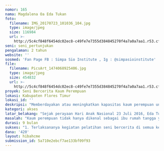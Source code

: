 ```yaml
---
nomor: 165
nama: Magdalena Oa Eda Tukan
foto:
  filename: IMG_20170723_101036_104.jpg
  type: image/jpeg
  size: 116984
  url: >-
    http://5c4cf848f6454dc02ec8-c49fe7e7355d384845270f4a7a0a7aa1.r53.cf2.rackcdn.com/3c3d520a-906c-413b-83ca-22d652ff58e7/IMG_20170723_101036_104.jpg
seni: seni_pertunjukan
pengalaman: 2 tahun
website: ''
sosmed: 'Fan Page FB : Simpa Sio Institute , Ig : @simpasioinstitute'
file:
  filename: PicsArt_1474068925406.jpg
  type: image/jpeg
  size: 454832
  url: >-
    http://5c4cf848f6454dc02ec8-c49fe7e7355d384845270f4a7a0a7aa1.r53.cf2.rackcdn.com/297fea03-c998-461d-9c07-66b4a0663208/PicsArt_1474068925406.jpg
proyek: Seni Bercerita Kaum Perempuan
lokasi: Kabupaten Flores Timur
lokasi_id: ''
deskripsi: "Memberdayakan atau meningkatkan kapasitas kaum perempuan untuk dapat melakukan seni bercerita dalam rangka pembentukan karakter anak.\r\n1.\tPersiapan\r\n2.\tPelatihan di 19 kecamatan\r\n3.\tFestival  mendongeng yang merangkum dan menghadirkan para peserta pelatihan dari 19 kecamatan di Flores Timur.\r\n4.\tPenerbitan buku proses kegiatan Seni Bercerita Kaum Perempuan\r\n5.\tEvaluasi dan pelaporan (closing program)\r\n"
kategori: akses
latar_belakang: "Sejak perayaan Hari Anak Nasional 23 Juli 2016, Eda Tukan melalui lembaga tempat ia bernaung, SimpaSio Institut, berinisiatif melakukan kegiatan medongeng bersama anak - anak. Kegiatan ini medapat respon positif dari anak - -anak, orang tua dan guru - -guru mereka di sekolah.  Tampak anak - -anak menyukai kegiatan ini. Mendongeng juga tampak sangat  berguna bagi pembentukan karakter mereka. Menindaklanjuti kegiatan tersebut, SimpaSio Institut mengadakan penulisan dan penerbitan cerita dan puisi anak - anak yang secara sengaja mengemas nilai - nilai yang bermanfaat bagi pembentukan karakter anak - -anak .\r\nMerefleksikan kegiatan yang berlangsung sekitar satu setengah tahun itu, terinspirasi untuk memberdayakan dan meningkatkan kapasitas perempuan \r\n( kaum ibu) dalam hal seni bercerita agar mereka dapat memainkan peran sebagai pendidik pertama dan utama tidak hanya dalam lingkungan domestik tapi juga di ranah publik. \r\nMendapat informasi tetang adanya program Cipta Media Ekspresi, Eda Tukan, melalui SimpaSio Institut menanggapi positif karena sesuai dengan visi, misi dan kegiatan yang telah dilakukannya selama ini.\r\n"
masalah: "Kaum perempuan tidak hanya dikenal sebagai ibu rumah tangga yang bergerak di sektor domestik melainkan juga sebagai \"ibu bangsa\" yang berkiprah di ranah publik. Kaum perempuan memilki peran yang potensial dalam melahirkan generasi Indonesia yang berkualitas. Peran ini belum maksimal didayagunakan karena terhalang budaya patriarki yang hanya memberi ruang dan peluang bagi kaum perempuan untuk megatur rumah tangga. \r\nMenjadi ibu rumah tangga pun kaum perempuan tidak dipersiapkan secara baik karenanya peran sebagai pendidik bagi anak - anaknya pun belum optimal. \r\nSeni bercerita bukan saja memberi kesenangan tapi juga bermanfaat bagi pembentukan karkter. Seni bercerita dan menunjukkan kegunaan merupakan suatu kemampuan yang tidak terjadi secara alamiah saja tapi membutuhkan pembelajaran atau pelatihan.  Oleh karena itu perlu sebuah kegiatan dalam rangka meningkatkan peran perempuan untuk pembentukan karakter anak  melalui kegiatan seni bercerita . Masalah yang diangkat dalam proyek ini yakni meningkatan kapasitas kaum perempuan agar dapat berekspresi sebagai seorang pendidik melalui seni bercerita.\r\n"
durasi: 9 bulan
sukses: "1. Terlaksananya kegiatan pelatihan seni bercerita di semua kecamatan ( 19 kecamatan) di Kabupaten Flores Timur yang menghadirkan perwakilan perempuan dari desa dan kelurahan. \r\n2. Terlahirnya banyak perempuan (kaum ibu) yang memiliki kemampuan seni bercerita yang ditampilkan dalam keluarga dan masyarakat.\r\n"
dana: '420'
layout: hibahcme
submission_id: 5a710e2ebcf7ae133bf09f93
---
```

